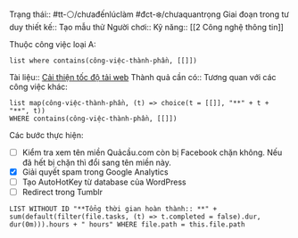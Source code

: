 
Trạng thái:: #tt-⚪/chưađếnlúclàm
#đct-❄️/chưaquantrọng
Giai đoạn trong tư duy thiết kế:: Tạo mẫu thử
Người chơi::
Kỹ năng:: [[2 Công nghệ thông tin]]

Thuộc công việc loại A:
```dataview
list where contains(công-việc-thành-phần, [[]])
```

Tài liệu:: [Cải thiện tốc độ tải web](https://blog.codinghorror.com/performance-is-a-feature/)
Thành quả cần có::
Tương quan với các công việc khác:
```dataview 
list map(công-việc-thành-phần, (t) => choice(t = [[]], "**" + t + "**", t))
WHERE contains(công-việc-thành-phần, [[]])
```

Các bước thực hiện:
- [ ] Kiểm tra xem tên miền Quảcầu.com còn bị Facebook chặn không. Nếu đã hết bị chặn thì đổi sang tên miền này.
- [x] Giải quyết spam trong Google Analytics
- [ ] Tạo AutoHotKey từ database của WordPress 
- [ ] Redirect trong Tumblr 

```dataview
LIST WITHOUT ID "**Tổng thời gian hoàn thành:: **" + sum(default(filter(file.tasks, (t) => t.completed = false).dur, dur(0m))).hours + " hours" WHERE file.path = this.file.path
```

